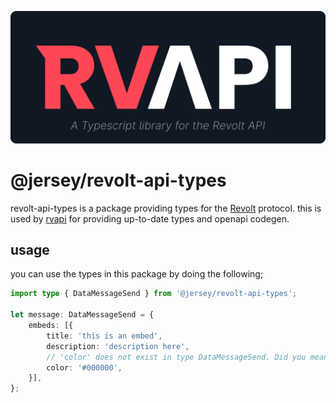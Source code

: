 ![RVAPI](https://raw.githubusercontent.com/williamhorning/rvapi/main/assets/logo.svg)

# @jersey/revolt-api-types

revolt-api-types is a package providing types for the
[Revolt](https://revolt.chat) protocol. this is used by
[rvapi](https://jsr.io/@jersey/rvapi) for providing up-to-date types and openapi
codegen.

## usage

you can use the types in this package by doing the following;

```ts
import type { DataMessageSend } from '@jersey/revolt-api-types';

let message: DataMessageSend = {
	embeds: [{
		title: 'this is an embed',
		description: 'description here',
		// 'color' does not exist in type DataMessageSend. Did you mean to write 'colour'?
		color: '#000000',
	}],
};
```
